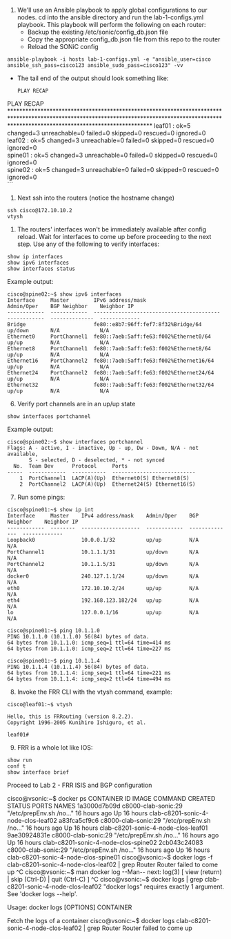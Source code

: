 


   
1. We'll use an Ansible playbook to apply global configurations to our nodes. cd into the ansible directory and run the lab-1-configs.yml playbook. This playbook will perform the following on each router:
   * Backup the existing /etc/sonic/config_db.json file
   * Copy the appropriate config_db.json file from this repo to the router
   * Reload the SONiC config
```
ansible-playbook -i hosts lab-1-configs.yml -e "ansible_user=cisco ansible_ssh_pass=cisco123 ansible_sudo_pass=cisco123" -vv
```
  - The tail end of the output should look something like:
    ```
    PLAY RECAP 
PLAY RECAP **********************************************************************************************************************************************************************************************
leaf01      : ok=5    changed=3    unreachable=0    failed=0    skipped=0    rescued=0    ignored=0   
leaf02      : ok=5    changed=3    unreachable=0    failed=0    skipped=0    rescued=0    ignored=0   
spine01     : ok=5    changed=3    unreachable=0    failed=0    skipped=0    rescued=0    ignored=0   
spine02     : ok=5    changed=3    unreachable=0    failed=0    skipped=0    rescued=0    ignored=0  
    ```
1. Next ssh into the routers (notice the hostname change) 
```
ssh cisco@172.10.10.2
vtysh
```

1. The routers' interfaces won't be immediately available after config reload. Wait for interfaces to come up before proceeding to the next step. Use any of the following to verify interfaces:

```
show ip interfaces
show ipv6 interfaces
show interfaces status
```

Example output:
```
cisco@spine02:~$ show ipv6 interfaces 
Interface     Master        IPv6 address/mask                          Admin/Oper    BGP Neighbor    Neighbor IP
------------  ------------  -----------------------------------------  ------------  --------------  -------------
Bridge                      fe80::e8b7:96ff:fef7:8f32%Bridge/64        up/down       N/A             N/A
Ethernet0     PortChannel1  fe80::7aeb:5aff:fe63:f002%Ethernet0/64     up/up         N/A             N/A
Ethernet8     PortChannel1  fe80::7aeb:5aff:fe63:f002%Ethernet8/64     up/up         N/A             N/A
Ethernet16    PortChannel2  fe80::7aeb:5aff:fe63:f002%Ethernet16/64    up/up         N/A             N/A
Ethernet24    PortChannel2  fe80::7aeb:5aff:fe63:f002%Ethernet24/64    up/up         N/A             N/A
Ethernet32                  fe80::7aeb:5aff:fe63:f002%Ethernet32/64    up/up         N/A             N/A
```

6. Verify port channels are in an up/up state

```
show interfaces portchannel
```

Example output:
```
cisco@spine02:~$ show interfaces portchannel 
Flags: A - active, I - inactive, Up - up, Dw - Down, N/A - not available,
       S - selected, D - deselected, * - not synced
  No.  Team Dev      Protocol     Ports
-----  ------------  -----------  ---------------------------
    1  PortChannel1  LACP(A)(Up)  Ethernet0(S) Ethernet8(S)
    2  PortChannel2  LACP(A)(Up)  Ethernet24(S) Ethernet16(S)
```

7. Run some pings:

```
cisco@spine01:~$ show ip int
Interface     Master    IPv4 address/mask    Admin/Oper    BGP Neighbor    Neighbor IP
------------  --------  -------------------  ------------  --------------  -------------
Loopback0               10.0.0.1/32          up/up         N/A             N/A
PortChannel1            10.1.1.1/31          up/down       N/A             N/A
PortChannel2            10.1.1.5/31          up/down       N/A             N/A
docker0                 240.127.1.1/24       up/down       N/A             N/A
eth0                    172.10.10.2/24       up/up         N/A             N/A
eth4                    192.168.123.182/24   up/up         N/A             N/A
lo                      127.0.0.1/16         up/up         N/A             N/A

cisco@spine01:~$ ping 10.1.1.0
PING 10.1.1.0 (10.1.1.0) 56(84) bytes of data.
64 bytes from 10.1.1.0: icmp_seq=1 ttl=64 time=414 ms
64 bytes from 10.1.1.0: icmp_seq=2 ttl=64 time=227 ms

cisco@spine01:~$ ping 10.1.1.4
PING 10.1.1.4 (10.1.1.4) 56(84) bytes of data.
64 bytes from 10.1.1.4: icmp_seq=1 ttl=64 time=221 ms
64 bytes from 10.1.1.4: icmp_seq=2 ttl=64 time=494 ms
```

8. Invoke the FRR CLI with the vtysh command, example:
```
cisco@leaf01:~$ vtysh

Hello, this is FRRouting (version 8.2.2).
Copyright 1996-2005 Kunihiro Ishiguro, et al.

leaf01# 
```

9.  FRR is a whole lot like IOS:

```
show run
conf t
show interface brief 
```

Proceed to Lab 2 - FRR ISIS and BGP configuration

cisco@vsonic:~$ docker ps
CONTAINER ID   IMAGE                 COMMAND                  CREATED        STATUS        PORTS     NAMES
1a3000d7b09d   c8000-clab-sonic:29   "/etc/prepEnv.sh /no…"   16 hours ago   Up 16 hours             clab-c8201-sonic-4-node-clos-leaf02
a83fca5cf9c6   c8000-clab-sonic:29   "/etc/prepEnv.sh /no…"   16 hours ago   Up 16 hours             clab-c8201-sonic-4-node-clos-leaf01
9ae30924831e   c8000-clab-sonic:29   "/etc/prepEnv.sh /no…"   16 hours ago   Up 16 hours             clab-c8201-sonic-4-node-clos-spine02
2cb043c24083   c8000-clab-sonic:29   "/etc/prepEnv.sh /no…"   16 hours ago   Up 16 hours             clab-c8201-sonic-4-node-clos-spine01
cisco@vsonic:~$ docker logs -f  clab-c8201-sonic-4-node-clos-leaf02 | grep Router
Router failed to come up
^C
cisco@vsonic:~$ man docker log
--Man-- next: log(3) [ view (return) | skip (Ctrl-D) | quit (Ctrl-C) ]
^C
cisco@vsonic:~$ docker logs | grep clab-c8201-sonic-4-node-clos-leaf02
"docker logs" requires exactly 1 argument.
See 'docker logs --help'.

Usage:  docker logs [OPTIONS] CONTAINER

Fetch the logs of a container
cisco@vsonic:~$ docker logs clab-c8201-sonic-4-node-clos-leaf02 | grep Router
Router failed to come up
